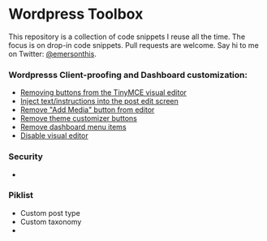 # Wordpress Toolbox
This repository is a collection of code snippets I reuse all the time. The focus is on drop-in code snippets. Pull requests are welcome. Say hi to me on Twitter: [@emersonthis](https://twitter.com/emersonthis).

### Wordpresss Client-proofing and Dashboard customization:
* [Removing buttons from the TinyMCE visual editor](https://github.com/emersonthis/wordpress-snippets/blob/master/hide-mce-buttons.php)
* [Inject text/instructions into the post edit screen](https://github.com/emersonthis/wordpress-snippets/blob/master/add-content-to-edit-screen.php)
* [Remove "Add Media" button from editor](https://github.com/emersonthis/wordpress-snippets/blob/master/remove-add-media-button.php)
* [Remove theme customizer buttons](https://github.com/emersonthis/wordpress-snippets/blob/master/remove-theme-customizer-buttons.php)
* [Remove dashboard menu items](https://github.com/emersonthis/wordpress-snippets/blob/master/remove-dashboard-menu-pages.php)
* [Disable visual editor](https://github.com/emersonthis/wordpress-snippets/blob/master/disable-visual-editor.php)

### Security
*

### Piklist
* Custom post type
* Custom taxonomy
* 
